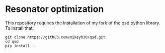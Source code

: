 # Resonator optimization

This repository requires the installation of my fork of the qsd python library. To install that:
```
git clone https://github.com/mikeyh30/qsd.git
cd qsd
pip install .
```